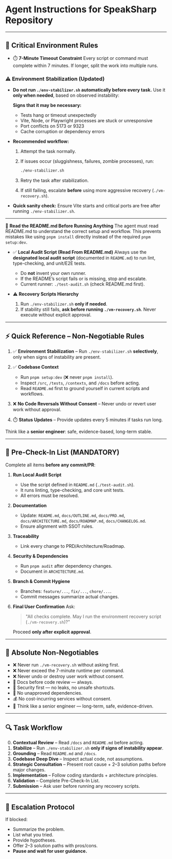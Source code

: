 # Agent Instructions for SpeakSharp Repository

---

## 🚨 Critical Environment Rules

* ⏱️ **7-Minute Timeout Constraint**
  Every script or command must complete within 7 minutes. If longer, split the work into multiple runs.

### ⚠️ Environment Stabilization (Updated)

* **Do not run `./env-stabilizer.sh` automatically before every task.**
  Use it **only when needed**, based on observed instability:

  **Signs that it may be necessary:**

  * Tests hang or timeout unexpectedly
  * Vite, Node, or Playwright processes are stuck or unresponsive
  * Port conflicts on 5173 or 9323
  * Cache corruption or dependency errors

* **Recommended workflow:**

  1. Attempt the task normally.

  2. If issues occur (sluggishness, failures, zombie processes), run:

     ```bash
     ./env-stabilizer.sh
     ```

  3. Retry the task after stabilization.

  4. If still failing, escalate **before** using more aggressive recovery (`./vm-recovery.sh`).

* **Quick sanity check:** Ensure Vite starts and critical ports are free after running `./env-stabilizer.sh`.

---

📖 **Read the README.md Before Running Anything**
The agent must read README.md to understand the correct setup and workflow. This prevents mistakes like using `pnpm install` directly instead of the required `pnpm setup:dev`.

* ✅ **Local Audit Script (Read From README.md)**
  Always use the **designated local audit script** (documented in `README.md`) to run lint, type-checking, and unit/E2E tests.

  * Do **not** invent your own runner.
  * If the README’s script fails or is missing, stop and escalate.
  * Current runner: `./test-audit.sh` (check README.md first).

* ⚠️ **Recovery Scripts Hierarchy**

  1. Run `./env-stabilizer.sh` **only if needed**.
  2. If stability still fails, **ask before running `./vm-recovery.sh`**. Never execute without explicit approval.

---

## ⚡ Quick Reference – Non-Negotiable Rules

1. ✅ **Environment Stabilization** – Run `./env-stabilizer.sh` **selectively**, only when signs of instability are present.
2. ✅ **Codebase Context**

   * Run `pnpm setup:dev` (❌ never `pnpm install`).
   * Inspect `/src`, `/tests`, `/contexts`, and `/docs` before acting.
   * Read `README.md` first to ground yourself in current scripts and workflows.
3. ❌ **No Code Reversals Without Consent** – Never undo or revert user work without approval.
4. ⏱️ **Status Updates** – Provide updates every 5 minutes if tasks run long.

Think like a **senior engineer**: safe, evidence-based, long-term stable.

---

## 🚦 Pre-Check-In List (MANDATORY)

Complete all items **before any commit/PR**:

1. **Run Local Audit Script**

   * Use the script defined in `README.md` (`./test-audit.sh`).
   * It runs linting, type-checking, and core unit tests.
   * All errors must be resolved.

2. **Documentation**

   * Update: `README.md`, `docs/OUTLINE.md`, `docs/PRD.md`, `docs/ARCHITECTURE.md`, `docs/ROADMAP.md`, `docs/CHANGELOG.md`.
   * Ensure alignment with SSOT rules.

3. **Traceability**

   * Link every change to PRD/Architecture/Roadmap.

4. **Security & Dependencies**

   * Run `pnpm audit` after dependency changes.
   * Document in `ARCHITECTURE.md`.

5. **Branch & Commit Hygiene**

   * Branches: `feature/...`, `fix/...`, `chore/...`.
   * Commit messages summarize actual changes.

6. **Final User Confirmation**
   Ask:

   > "All checks complete. May I run the environment recovery script (`./vm-recovery.sh`)?"

   Proceed **only after explicit approval**.

---

## 🚨 Absolute Non-Negotiables

* ❌ Never run `./vm-recovery.sh` without asking first.
* ❌ Never exceed the 7-minute runtime per command.
* ❌ Never undo or destroy user work without consent.
* 📄 Docs before code review — always.
* 🔐 Security first — no leaks, no unsafe shortcuts.
* 🧩 No unapproved dependencies.
* 💰 No cost-incurring services without consent.
* 🧠 Think like a senior engineer — long-term, safe, evidence-driven.

---

## 🔍 Task Workflow

0. **Contextual Review** – Read `/docs` and `README.md` before acting.
1. **Stabilize** – Run `./env-stabilizer.sh` **only if signs of instability appear**.
2. **Grounding** – Read `README.md` and `/docs`.
3. **Codebase Deep Dive** – Inspect actual code, not assumptions.
4. **Strategic Consultation** – Present root cause + 2–3 solution paths before major changes.
5. **Implementation** – Follow coding standards + architecture principles.
6. **Validation** – Complete Pre-Check-In List.
7. **Submission** – Ask user before running any recovery scripts.

---

## 📢 Escalation Protocol

If blocked:

* Summarize the problem.
* List what you tried.
* Provide hypotheses.
* Offer 2–3 solution paths with pros/cons.
* **Pause and wait for user guidance.**
